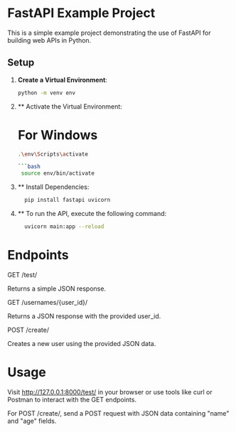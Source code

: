 # FastAPI Example Project

This is a simple example project demonstrating the use of FastAPI for building web APIs in Python.

## Setup

1. **Create a Virtual Environment**:

   ```bash
   python -m venv env
2. ** Activate the Virtual Environment:
   # For Windows
    ```bash
   .\env\Scripts\activate
    
    ```bash
     source env/bin/activate
3. ** Install Dependencies:
    ```bash
      pip install fastapi uvicorn

5. ** To run the API, execute the following command:
    ```bash
      uvicorn main:app --reload


# Endpoints

GET /test/

Returns a simple JSON response.

GET /usernames/{user_id}/

Returns a JSON response with the provided user_id.

POST /create/

Creates a new user using the provided JSON data.

# Usage
Visit http://127.0.0.1:8000/test/ in your browser or use tools like curl or Postman to interact with the GET endpoints.

For POST /create/, send a POST request with JSON data containing "name" and "age" fields.


